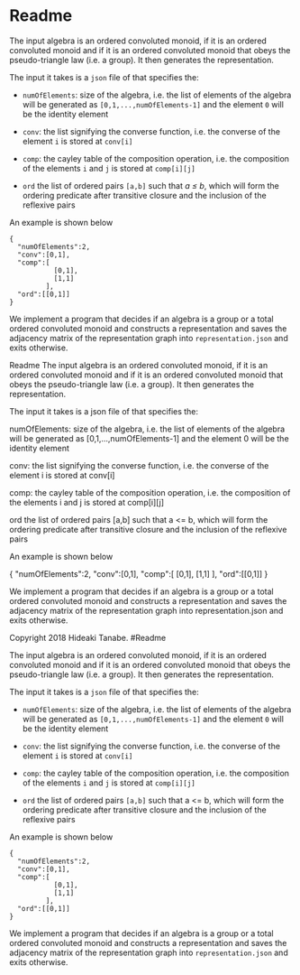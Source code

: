 # Readme

The input algebra is an ordered convoluted monoid, if it is an ordered convoluted monoid and if it is an ordered convoluted monoid that obeys the pseudo-triangle law (i.e. a group). It then generates the representation.

The input it takes is a ```json``` file of that specifies the:

* ```numOfElements```: size of the algebra, i.e. the list of elements of the algebra will be generated as ```[0,1,...,numOfElements-1]``` and the element ```0``` will be the identity element

* ```conv```: the list signifying the converse function, i.e. the converse of the element ```i``` is stored at ```conv[i]```

* ```comp```: the cayley table of the composition operation, i.e. the composition of the elements ```i``` and ```j``` is stored at ```comp[i][j]```

* ```ord``` the list of ordered pairs ```[a,b]``` such that <i>a &#x2264; b</i>, which will form the ordering predicate after transitive closure and the inclusion of the reflexive pairs


An example is shown below

```
{
  "numOfElements":2,
  "conv":[0,1],
  "comp":[
           [0,1],
           [1,1]
         ],
  "ord":[[0,1]]
}
```

We implement a program that decides if an algebra is a group or a total ordered convoluted monoid and constructs a representation and saves the adjacency matrix of the representation graph into ```representation.json``` and exits otherwise.


Readme
The input algebra is an ordered convoluted monoid, if it is an ordered convoluted monoid and if it is an ordered convoluted monoid that obeys the pseudo-triangle law (i.e. a group). It then generates the representation.

The input it takes is a json file of that specifies the:

numOfElements: size of the algebra, i.e. the list of elements of the algebra will be generated as [0,1,...,numOfElements-1] and the element 0 will be the identity element

conv: the list signifying the converse function, i.e. the converse of the element i is stored at conv[i]

comp: the cayley table of the composition operation, i.e. the composition of the elements i and j is stored at comp[i][j]

ord the list of ordered pairs [a,b] such that a <= b, which will form the ordering predicate after transitive closure and the inclusion of the reflexive pairs

An example is shown below

{ "numOfElements":2, "conv":[0,1], "comp":[ [0,1], [1,1] ], "ord":[[0,1]] }

We implement a program that decides if an algebra is a group or a total ordered convoluted monoid and constructs a representation and saves the adjacency matrix of the representation graph into representation.json and exits otherwise.

Copyright 2018 Hideaki Tanabe.
#Readme

The input algebra is an ordered convoluted monoid, if it is an ordered convoluted monoid and if it is an ordered convoluted monoid that obeys the pseudo-triangle law (i.e. a group). It then generates the representation.

The input it takes is a ```json``` file of that specifies the:

* ```numOfElements```: size of the algebra, i.e. the list of elements of the algebra will be generated as ```[0,1,...,numOfElements-1]``` and the element ```0``` will be the identity element

* ```conv```: the list signifying the converse function, i.e. the converse of the element ```i``` is stored at ```conv[i]```

* ```comp```: the cayley table of the composition operation, i.e. the composition of the elements ```i``` and ```j``` is stored at ```comp[i][j]```

* ```ord``` the list of ordered pairs ```[a,b]``` such that a <= b, which will form the ordering predicate after transitive closure and the inclusion of the reflexive pairs


An example is shown below

```
{
  "numOfElements":2,
  "conv":[0,1],
  "comp":[
           [0,1],
           [1,1]
         ],
  "ord":[[0,1]]
}
```

We implement a program that decides if an algebra is a group or a total ordered convoluted monoid and constructs a representation and saves the adjacency matrix of the representation graph into ```representation.json``` and exits otherwise.
